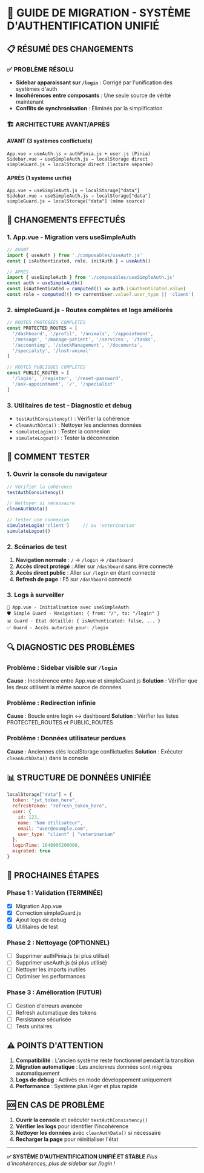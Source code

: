# 🔧 GUIDE DE MIGRATION - SYSTÈME D'AUTHENTIFICATION UNIFIÉ

## 📋 RÉSUMÉ DES CHANGEMENTS

### ✅ PROBLÈME RÉSOLU
- **Sidebar apparaissant sur `/login`** : Corrigé par l'unification des systèmes d'auth
- **Incohérences entre composants** : Une seule source de vérité maintenant
- **Conflits de synchronisation** : Éliminés par la simplification

### 🏗️ ARCHITECTURE AVANT/APRÈS

#### AVANT (3 systèmes conflictuels)
```
App.vue → useAuth.js → authPinia.js + user.js (Pinia)
Sidebar.vue → useSimpleAuth.js → localStorage direct
simpleGuard.js → localStorage direct (lecture séparée)
```

#### APRÈS (1 système unifié)
```
App.vue → useSimpleAuth.js → localStorage["data"]
Sidebar.vue → useSimpleAuth.js → localStorage["data"]  
simpleGuard.js → localStorage["data"] (même source)
```

## 🔄 CHANGEMENTS EFFECTUÉS

### 1. **App.vue** - Migration vers useSimpleAuth
```javascript
// AVANT
import { useAuth } from './composables/useAuth.js'
const { isAuthenticated, role, initAuth } = useAuth()

// APRÈS  
import { useSimpleAuth } from './composables/useSimpleAuth.js'
const auth = useSimpleAuth()
const isAuthenticated = computed(() => auth.isAuthenticated.value)
const role = computed(() => currentUser.value?.user_type || 'client')
```

### 2. **simpleGuard.js** - Routes complètes et logs améliorés
```javascript
// ROUTES PROTÉGÉES COMPLÈTES
const PROTECTED_ROUTES = [
  '/dashboard', '/profil', '/animals', '/appointment', 
  '/message', '/manage-patient', '/services', '/tasks',
  '/accounting', '/stockManagement', '/documents', 
  '/speciality', '/lost-animal'
]

// ROUTES PUBLIQUES COMPLÈTES  
const PUBLIC_ROUTES = [
  '/login', '/register', '/reset-password', 
  '/ask-appointment', '/', '/specialist'
]
```

### 3. **Utilitaires de test** - Diagnostic et debug
- `testAuthConsistency()` : Vérifier la cohérence
- `cleanAuthData()` : Nettoyer les anciennes données
- `simulateLogin()` : Tester la connexion
- `simulateLogout()` : Tester la déconnexion

## 🧪 COMMENT TESTER

### 1. Ouvrir la console du navigateur
```javascript
// Vérifier la cohérence
testAuthConsistency()

// Nettoyer si nécessaire
cleanAuthData()

// Tester une connexion
simulateLogin('client')     // ou 'veterinarian'
simulateLogout()
```

### 2. Scénarios de test
1. **Navigation normale** : `/` → `/login` → `/dashboard`
2. **Accès direct protégé** : Aller sur `/dashboard` sans être connecté
3. **Accès direct public** : Aller sur `/login` en étant connecté
4. **Refresh de page** : F5 sur `/dashboard` connecté

### 3. Logs à surveiller
```
🚀 App.vue - Initialisation avec useSimpleAuth
🛡️ Simple Guard - Navigation: { from: "/", to: "/login" }
📊 Guard - État détaillé: { isAuthenticated: false, ... }
✅ Guard - Accès autorisé pour: /login
```

## 🔍 DIAGNOSTIC DES PROBLÈMES

### Problème : Sidebar visible sur `/login`
**Cause** : Incohérence entre App.vue et simpleGuard.js
**Solution** : Vérifier que les deux utilisent la même source de données

### Problème : Redirection infinie
**Cause** : Boucle entre login ↔ dashboard
**Solution** : Vérifier les listes PROTECTED_ROUTES et PUBLIC_ROUTES

### Problème : Données utilisateur perdues
**Cause** : Anciennes clés localStorage conflictuelles
**Solution** : Exécuter `cleanAuthData()` dans la console

## 📊 STRUCTURE DE DONNÉES UNIFIÉE

```javascript
localStorage["data"] = {
  token: "jwt_token_here",
  refreshToken: "refresh_token_here",
  user: {
    id: 123,
    name: "Nom Utilisateur", 
    email: "user@example.com",
    user_type: "client" | "veterinarian"
  },
  loginTime: 1640995200000,
  migrated: true
}
```

## 🚀 PROCHAINES ÉTAPES

### Phase 1 : Validation (TERMINÉE)
- [x] Migration App.vue
- [x] Correction simpleGuard.js  
- [x] Ajout logs de debug
- [x] Utilitaires de test

### Phase 2 : Nettoyage (OPTIONNEL)
- [ ] Supprimer authPinia.js (si plus utilisé)
- [ ] Supprimer useAuth.js (si plus utilisé)
- [ ] Nettoyer les imports inutiles
- [ ] Optimiser les performances

### Phase 3 : Amélioration (FUTUR)
- [ ] Gestion d'erreurs avancée
- [ ] Refresh automatique des tokens
- [ ] Persistance sécurisée
- [ ] Tests unitaires

## ⚠️ POINTS D'ATTENTION

1. **Compatibilité** : L'ancien système reste fonctionnel pendant la transition
2. **Migration automatique** : Les anciennes données sont migrées automatiquement
3. **Logs de debug** : Activés en mode développement uniquement
4. **Performance** : Système plus léger et plus rapide

## 🆘 EN CAS DE PROBLÈME

1. **Ouvrir la console** et exécuter `testAuthConsistency()`
2. **Vérifier les logs** pour identifier l'incohérence
3. **Nettoyer les données** avec `cleanAuthData()` si nécessaire
4. **Recharger la page** pour réinitialiser l'état

---

**✅ SYSTÈME D'AUTHENTIFICATION UNIFIÉ ET STABLE**
*Plus d'incohérences, plus de sidebar sur /login !*
